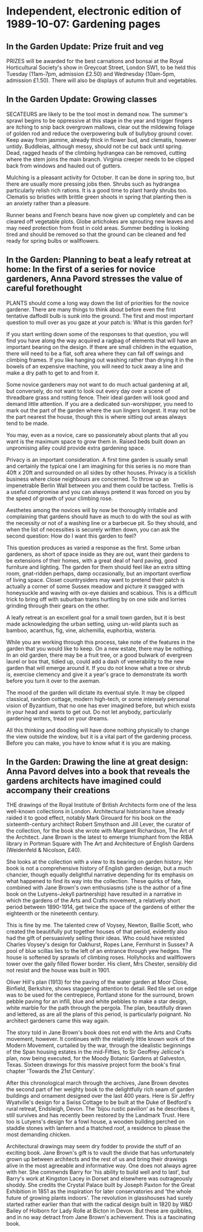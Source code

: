 # Independent, electronic edition of 1989-10-07: Gardening pages

## In the Garden Update: Prize fruit and veg

PRIZES will be awarded for the best carnations and bonsai at the Royal Horticultural Society's show in Greycoat Street, London SW1, to be held this Tuesday (11am-7pm, admission £2.50) and Wednesday (10am-5pm, admission £1.50).
There will also be displays of autumn fruit and vegetables.

## In the Garden Update: Growing classes

SECATEURS are likely to be the tool most in demand now.
The summer's sprawl begins to be oppressive at this stage in the year and trigger fingers are itching to snip back overgrown mallows, clear out the mildewing foliage of golden rod and reduce the overpowering bulk of bullyboy ground cover.
Keep away from jasmine, already thick in flower bud, and clematis, however untidy.
Buddleias, although messy, should not be cut back until spring.
Dead, ragged heads of the climbing hydrangea can be removed, cutting where the stem joins the main branch.
Virginia creeper needs to be clipped back from windows and hauled out of gutters.

Mulching is a pleasant activity for October.
It can be done in spring too, but there are usually more pressing jobs then.
Shrubs such as hydrangea particularly relish rich rations.
It is a good time to plant hardy shrubs too.
Clematis so bristles with brittle green shoots in spring that planting then is an anxiety rather than a pleasure.

Runner beans and French beans have now given up completely and can be cleared off vegetable plots.
Globe artichokes are sprouting new leaves and may need protection from frost in cold areas.
Summer bedding is looking tired and should be removed so that the ground can be cleaned and fed ready for spring bulbs or wallflowers.

## In the Garden: Planning to beat a leafy retreat at home: In the first of a series for novice gardeners, Anna Pavord stresses the value of careful forethought

PLANTS should come a long way down the list of priorities for the novice gardener.
There are many things to think about before even the first tentative daffodil bulb is sunk into the ground.
The first and most important question to mull over as you gaze at your patch is: What is this garden for?

If you start writing down some of the responses to that question, you will find you have along the way acquired a ragbag of elements that will have an important bearing on the design.
If there are small children in the equation, there will need to be a flat, soft area where they can fall off swings and climbing frames.
If you like hanging out washing rather than drying it in the bowels of an expensive machine, you will need to tuck away a line and make a dry path to get to and from it.

Some novice gardeners may not want to do much actual gardening at all, but conversely, do not want to look out every day over a scene of threadbare grass and rotting fence.
Their ideal garden will look good and demand little attention.
If you are a dedicated sun-worshipper, you need to mark out the part of the garden where the sun lingers longest.
It may not be the part nearest the house, though this is where sitting out areas always tend to be made.

You may, even as a novice, care so passionately about plants that all you want is the maximum space to grow them in.
Raised beds built down an unpromising alley could provide extra gardening space.

Privacy is an important consideration.
A first time garden is usually small and certainly the typical one I am imagining for this series is no more than 40ft x 20ft and surrounded on all sides by other houses.
Privacy is a ticklish business where close neighbours are concerned.
To throw up an impenetrable Berlin Wall between you and them could be tactless.
Trellis is a useful compromise and you can always pretend it was forced on you by the speed of growth of your climbing rose.

Aesthetes among the novices will by now be thoroughly irritable and complaining that gardens should have as much to do with the soul as with the necessity or not of a washing line or a barbecue pit.
So they should, and when the list of necessities is securely written down, you can ask the second question: How do I want this garden to feel?

This question produces as varied a response as the first.
Some urban gardeners, as short of space inside as they are out, want their gardens to be extensions of their homes, with a great deal of hard paving, good furniture and lighting.
The garden for them should feel like an extra sitting room, gnat-ridden perhaps, damp occasionally, but an important overflow of living space.
Closet countrysiders may want to pretend their patch is actually a corner of some Sussex meadow and picture it swagged with honeysuckle and waving with ox-eye daisies and scabious.
This is a difficult trick to bring off with suburban trains hurtling by on one side and lorries grinding through their gears on the other.

A leafy retreat is an excellent goal for a small town garden, but it is best made acknowledging the urban setting, using un-wild plants such as bamboo, acanthus, fig, vine, alchemilla, euphorbia, wisteria.

While you are working through this process, take note of the features in the garden that you would like to keep.
On a new estate, there may be nothing.
In an old garden, there may be a fruit tree, or a good bulwark of evergreen laurel or box that, tidied up, could add a dash of venerability to the new garden that will emerge around it.
If you do not know what a tree or shrub is, exercise clemency and give it a year's grace to demonstrate its worth before you turn it over to the axeman.

The mood of the garden will dictate its eventual style.
It may be clipped classical, random cottage, modern high-tech, or some intensely personal vision of Byzantium, that no one has ever imagined before, but which exists in your head and wants to get out.
Do not let anybody, particularly gardening writers, tread on your dreams.

All this thinking and doodling will have done nothing physically to change the view outside the window, but it is a vital part of the gardening process.
Before you can make, you have to know what it is you are making.

## In the Garden: Drawing the line at great design: Anna Pavord delves into a book that reveals the gardens architects have imagined could accompany their creations

THE drawings of the Royal Institute of British Architects form one of the less well-known collections in London.
Architectural historians have already raided it to good effect, notably Mark Girouard for his book on the sixteenth-century architect Robert Smythson and Jill Lever, the curator of the collection, for the book she wrote with Margaret Richardson, The Art of the Architect.
Jane Brown is the latest to emerge triumphant from the RIBA library in Portman Square with The Art and Architecture of English Gardens (Weidenfeld & Nicolson, £40).

She looks at the collection with a view to its bearing on garden history.
Her book is not a comprehensive history of English garden design, but a much chancier, though equally delightful narrative depending for its emphasis on what happened to find its way into the collection.
These quirks of fate, combined with Jane Brown's own enthusiasms (she is the author of a fine book on the Lutyens-Jekyll partnership) have resulted in a narrative in which the gardens of the Arts and Crafts movement, a relatively short period between 1890-1914, get twice the space of the gardens of either the eighteenth or the nineteenth century.

This is fine by me.
The talented crew of Voysey, Newton, Baillie Scott, who created the beautifully put together houses of that period, evidently also had the gift of persuasively selling their ideas.
Who could have resisted Charles Voysey's design for Oakhurst, Ropes Lane, Fernhurst in Sussex?
A pool of blue scillas lies to the left of an entrance through yew hedges.
The house is softened by sprawls of climbing roses.
Hollyhocks and wallflowers tower over the gaily filled flower border.
His client, Mrs Chester, sensibly did not resist and the house was built in 1901.

Oliver Hill's plan (1913) for the paving of the water garden at Moor Close, Binfield, Berkshire, shows staggering attention to detail.
Red tile set on edge was to be used for the centrepiece, Portland stone for the surround, brown pebble paving for an infill, blue and white pebbles to make a star design, white marble for the path through the pergola.
The plan, beautifully drawn and lettered, as are all the plans of this period, is particularly poignant.
No architect gardeners came this way again.

The story told in Jane Brown's book does not end with the Arts and Crafts movement, however.
It continues with the relatively little known work of the Modern Movement, curtailed by the war, through the idealistic beginnings of the Span housing estates in the mid-Fifties, to Sir Geoffrey Jellicoe's plan, now being executed, for the Moody Botanic Gardens at Galveston, Texas.
Sixteen drawings for this massive project form the book's final chapter 'Towards the 21st Century'.

After this chronological march through the archives, Jane Brown devotes the second part of her weighty book to the delightfully rich seam of garden buildings and ornament designed over the last 400 years.
Here is Sir Jeffry Wyatville's design for a Swiss Cottage to be built at the Duke of Bedford's rural retreat, Endsleigh, Devon.
The 'bijou rustic pavilion' as he describes it, still survives and has recently been restored by the Landmark Trust.
Here too is Lutyens's design for a fowl house, a wooden building perched on staddle stones with lantern and a thatched roof, a residence to please the most demanding chicken.

Architectural drawings may seem dry fodder to provide the stuff of an exciting book.
Jane Brown's gift is to vault the divide that has unfortunately grown up between architects and the rest of us and bring their drawings alive in the most agreeable and informative way.
One does not always agree with her.
She commends Barry for 'his ability to build well and to last', but Barry's work at Kingston Lacey in Dorset and elsewhere was outrageously shoddy.
She credits the Crystal Palace built by Joseph Paxton for the Great Exhibition in 1851 as the inspiration for later conservatories and 'the whole future of growing plants indoors'.
The revolution in glasshouses had surely started rather earlier than that with the radical design built in 1820 by W&D Bailey of Holborn for Lady Rolle at Bicton in Devon.
But these are quibbles, and in no way detract from Jane Brown's achievement.
This is a fascinating book.

